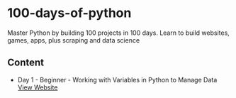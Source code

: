 # 100-days-of-python
Master Python by building 100 projects in 100 days. Learn to build websites, games, apps, plus scraping and data science

## Content
- Day 1 - Beginner - Working with Variables in Python to Manage Data [View Website](https://github.com/NaviRocker/100-days-of-python/tree/main/Day-1)

